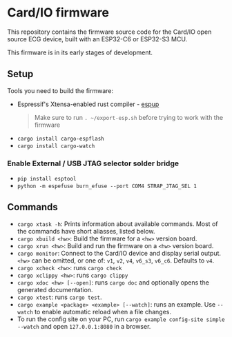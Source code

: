 Card/IO firmware
================

This repository contains the firmware source code for the Card/IO open source ECG device, built with
an ESP32-C6 or ESP32-S3 MCU.

This firmware is in its early stages of development.

Setup
-----

Tools you need to build the firmware:

- Espressif's Xtensa-enabled rust compiler - [espup](https://github.com/esp-rs/espup)
  > Make sure to run `. ~/export-esp.sh` before trying to work with the firmware
- `cargo install cargo-espflash`
- `cargo install cargo-watch`

### Enable External / USB JTAG selector solder bridge

- `pip install esptool`
- `python -m espefuse burn_efuse --port COM4 STRAP_JTAG_SEL 1`

Commands
--------

- `cargo xtask -h`: Prints information about available commands. Most of the commands have short
  aliasses, listed below.
- `cargo xbuild <hw>`: Build the firmware for a `<hw>` version board.
- `cargo xrun <hw>`: Build and run the firmware on a `<hw>` version board.
- `cargo monitor`: Connect to the Card/IO device and display serial output.
  `<hw>` can be omitted, or one of: `v1`, `v2`, `v4`, `v6_s3`, `v6_c6`. Defaults to `v4`.
- `cargo xcheck <hw>`: runs `cargo check`
- `cargo xclippy <hw>`: runs `cargo clippy`
- `cargo xdoc <hw> [--open]`: runs `cargo doc` and optionally opens the generated documentation.
- `cargo xtest`: runs `cargo test`.
- `cargo example <package> <example> [--watch]`: runs an example.
  Use `--watch` to enable automatic reload when a file changes.
- To run the config site on your PC, run `cargo example config-site simple --watch`
  and open `127.0.0.1:8080` in a browser.
